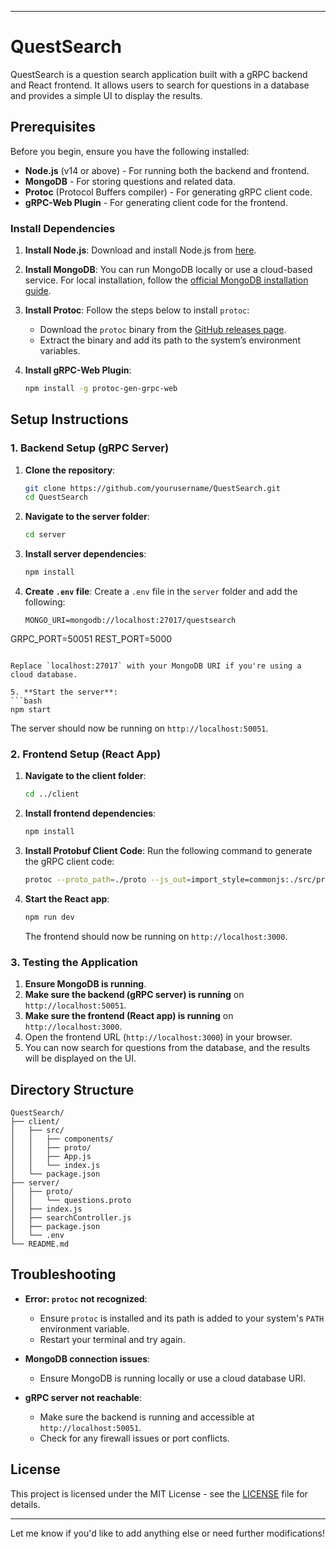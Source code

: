 
---

# QuestSearch

QuestSearch is a question search application built with a gRPC backend and React frontend. It allows users to search for questions in a database and provides a simple UI to display the results.

## Prerequisites

Before you begin, ensure you have the following installed:

- **Node.js** (v14 or above) - For running both the backend and frontend.
- **MongoDB** - For storing questions and related data.
- **Protoc** (Protocol Buffers compiler) - For generating gRPC client code.
- **gRPC-Web Plugin** - For generating client code for the frontend.

### Install Dependencies

1. **Install Node.js**:
   Download and install Node.js from [here](https://nodejs.org/).

2. **Install MongoDB**:
   You can run MongoDB locally or use a cloud-based service. For local installation, follow the [official MongoDB installation guide](https://www.mongodb.com/docs/manual/installation/).

3. **Install Protoc**:
   Follow the steps below to install `protoc`:

   - Download the `protoc` binary from the [GitHub releases page](https://github.com/protocolbuffers/protobuf/releases).
   - Extract the binary and add its path to the system’s environment variables.

4. **Install gRPC-Web Plugin**:
   ```bash
   npm install -g protoc-gen-grpc-web
   ```

## Setup Instructions

### 1. **Backend Setup (gRPC Server)**

1. **Clone the repository**:
   ```bash
   git clone https://github.com/yourusername/QuestSearch.git
   cd QuestSearch
   ```

2. **Navigate to the server folder**:
   ```bash
   cd server
   ```

3. **Install server dependencies**:
   ```bash
   npm install
   ```

4. **Create `.env` file**:
   Create a `.env` file in the `server` folder and add the following:

   ```env
   MONGO_URI=mongodb://localhost:27017/questsearch
GRPC_PORT=50051
REST_PORT=5000

   ```

   Replace `localhost:27017` with your MongoDB URI if you're using a cloud database.

5. **Start the server**:
   ```bash
   npm start
   ```

   The server should now be running on `http://localhost:50051`.

### 2. **Frontend Setup (React App)**

1. **Navigate to the client folder**:
   ```bash
   cd ../client
   ```

2. **Install frontend dependencies**:
   ```bash
   npm install
   ```

3. **Install Protobuf Client Code**:
   Run the following command to generate the gRPC client code:
   ```bash
   protoc --proto_path=./proto --js_out=import_style=commonjs:./src/proto --grpc-web_out=import_style=commonjs,mode=grpcwebtext:./src/proto ./proto/questions.proto
   ```

4. **Start the React app**:
   ```bash
   npm run dev
   ```

   The frontend should now be running on `http://localhost:3000`.

### 3. **Testing the Application**

1. **Ensure MongoDB is running**.
2. **Make sure the backend (gRPC server) is running** on `http://localhost:50051`.
3. **Make sure the frontend (React app) is running** on `http://localhost:3000`.
4. Open the frontend URL (`http://localhost:3000`) in your browser.
5. You can now search for questions from the database, and the results will be displayed on the UI.

## Directory Structure

```
QuestSearch/
├── client/
│   ├── src/
│   │   ├── components/
│   │   ├── proto/
│   │   ├── App.js
│   │   └── index.js
│   └── package.json
├── server/
│   ├── proto/
│   │   └── questions.proto
│   ├── index.js
│   ├── searchController.js
│   ├── package.json
│   └── .env
└── README.md
```

## Troubleshooting

- **Error: `protoc` not recognized**:
   - Ensure `protoc` is installed and its path is added to your system's `PATH` environment variable.
   - Restart your terminal and try again.

- **MongoDB connection issues**:
   - Ensure MongoDB is running locally or use a cloud database URI.

- **gRPC server not reachable**:
   - Make sure the backend is running and accessible at `http://localhost:50051`.
   - Check for any firewall issues or port conflicts.

## License

This project is licensed under the MIT License - see the [LICENSE](LICENSE) file for details.

---

Let me know if you'd like to add anything else or need further modifications!
